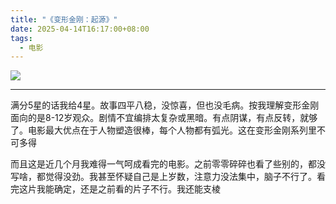 ```yaml
---
title: "《变形金刚：起源》"
date: 2025-04-14T16:17:00+08:00
tags:
  - 电影
---
```


[![](/img/movies/transformers_one.webp#center)](https://movie.douban.com/subject/34960078/)

---

满分5星的话我给4星。故事四平八稳，没惊喜，但也没毛病。按我理解变形金刚面向的是8-12岁观众。剧情不宜编排太复杂或黑暗。有点阴谋，有点反转，就够了。电影最大优点在于人物塑造很棒，每个人物都有弧光。这在变形金刚系列里不可多得

而且这是近几个月我难得一气呵成看完的电影。之前零零碎碎也看了些别的，都没写啥，都觉得没劲。我甚至怀疑自己是上岁数，注意力没法集中，脑子不行了。看完这片我能确定，还是之前看的片子不行。我还能支棱